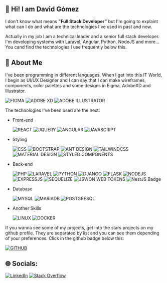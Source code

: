 ## 👋 Hi! I am David Gómez

I don't know what means **"Full Stack Developer"** but I'm going to explaint what can I do and what are the technologies I've used in past and now. 

Actually in my job I am a technical leader and a senior full stack developer. I'm developing systems with Laravel, Angular, Python, NodeJS and more... You cand find the technologies I use frequently below this.

## 📄 About Me

I've been programming in different languages. When I get into this IT World, I begin as UI/UX Designer and I can say that I can make wireframes, components, color palettes and some designs in Figma, AdobeXD and Illustrator. 

![FIGMA](https://img.shields.io/badge/Figma-F24E1E?style=for-the-badge&logo=figma&logoColor=white) ![ADOBE XD](https://img.shields.io/badge/Adobe%20XD-470137?style=for-the-badge&logo=Adobe%20XD&logoColor=#FF61F6) ![ADOBE ILLUSTRATOR](https://img.shields.io/badge/Adobe%20Illustrator-FF9A00?style=for-the-badge&logo=adobe%20illustrator&logoColor=white)

The technologies I've been used are the next:
- Front-end

  ![REACT](https://img.shields.io/badge/React-20232A?style=for-the-badge&logo=react&logoColor=61DAFB) ![JQUERY](https://img.shields.io/badge/jQuery-0769AD?style=for-the-badge&logo=jquery&logoColor=white) ![ANGULAR](https://img.shields.io/badge/Angular-DD0031?style=for-the-badge&logo=angular&logoColor=white) ![JAVASCRIPT](https://img.shields.io/badge/JavaScript-323330?style=for-the-badge&logo=javascript&logoColor=F7DF1E)
- Styling 

  ![CSS](https://img.shields.io/badge/CSS3-1572B6?style=for-the-badge&logo=css3&logoColor=white) ![BOOTSTRAP](https://img.shields.io/badge/Bootstrap-563D7C?style=for-the-badge&logo=bootstrap&logoColor=white) ![ANT DESIGN](https://img.shields.io/badge/Ant%20Design-0170FE?logo=antdesign&logoColor=fff&style=for-the-badge) ![TAILWINDCSS](https://img.shields.io/badge/Tailwind_CSS-38B2AC?style=for-the-badge&logo=tailwind-css&logoColor=white) ![MATERIAL DESIGN](https://img.shields.io/badge/Material%20Design-757575?logo=materialdesign&logoColor=fff&style=for-the-badge) ![STYLED COMPONENTS](https://img.shields.io/badge/styled--components-DB7093?style=for-the-badge&logo=styled-components&logoColor=white)
- Back-end

  ![PHP](https://img.shields.io/badge/PHP-777BB4?style=for-the-badge&logo=php&logoColor=white) ![LARAVEL](https://img.shields.io/badge/Laravel-FF2D20?style=for-the-badge&logo=laravel&logoColor=white) ![PYTHON](https://img.shields.io/badge/Python-14354C?style=for-the-badge&logo=python&logoColor=white) ![DJANGO](https://img.shields.io/badge/Django-092E20?style=for-the-badge&logo=django&logoColor=white) ![FLASK](https://img.shields.io/badge/Flask-000000?style=for-the-badge&logo=flask&logoColor=white) ![NODEJS](https://img.shields.io/badge/Node.js-43853D?style=for-the-badge&logo=node.js&logoColor=white) ![EXPRESSJS](https://img.shields.io/badge/Express-000?logo=express&logoColor=fff&style=for-the-badge) ![SEQUELIZE](https://img.shields.io/badge/sequelize-323330?style=for-the-badge&logo=sequelize&logoColor=blue) ![JSWON WEB TOKENS](https://img.shields.io/badge/json%20web%20tokens-323330?style=for-the-badge&logo=json-web-tokens&logoColor=pink) ![NestJS Badge](https://img.shields.io/badge/NestJS-E0234E?logo=nestjs&logoColor=fff&style=for-the-badge)
- Database

  ![MYSQL](https://img.shields.io/badge/MySQL-00000F?style=for-the-badge&logo=mysql&logoColor=white) ![MARIADB](https://img.shields.io/badge/MariaDB-003545?style=for-the-badge&logo=mariadb&logoColor=white) ![POSTGRESQL](https://img.shields.io/badge/PostgreSQL-316192?style=for-the-badge&logo=postgresql&logoColor=white)

- Another Skills

  ![LINUX](https://img.shields.io/badge/Linux-FCC624?style=for-the-badge&logo=linux&logoColor=black) ![DOCKER](https://img.shields.io/badge/Docker-2496ED?logo=docker&logoColor=fff&style=for-the-badge)

If you wanna see some of my projects, get into the stars projects on my github profile. They are separated by list and you can see them depending of your preferences. Click in the github badge below this:
     
  [![GITHUB](https://img.shields.io/badge/GitHub-181717?logo=github&logoColor=fff&style=for-the-badge)](https://github.com/dabydat?tab=stars) 

## 🌐 Socials:
[![LinkedIn](https://img.shields.io/badge/LinkedIn-%230077B5.svg?logo=linkedin&logoColor=white)](https://www.linkedin.com/in/david-g%C3%B3mez-501b85169/) [![Stack Overflow](https://img.shields.io/badge/-Stackoverflow-FE7A16?logo=stack-overflow&logoColor=white)](https://es.stackoverflow.com/users/171364/dabydat) 


